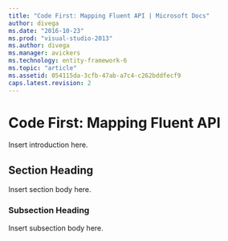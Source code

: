 ```yaml
---
title: "Code First: Mapping Fluent API | Microsoft Docs"
author: divega
ms.date: "2016-10-23"
ms.prod: "visual-studio-2013"
ms.author: divega
ms.manager: avickers
ms.technology: entity-framework-6
ms.topic: "article"
ms.assetid: 054115da-3cfb-47ab-a7c4-c262bddfecf9
caps.latest.revision: 2
---
```

# Code First: Mapping Fluent API
Insert introduction here.  
  
## Section Heading  
 Insert section body here.  
  
### Subsection Heading  
 Insert subsection body here.